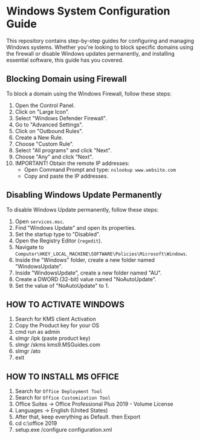 # Windows System Configuration Guide

This repository contains step-by-step guides for configuring and managing Windows systems. Whether you're looking to block specific domains using the firewall or disable Windows updates permanently, and installing essential software, this guide has you covered.

## Blocking Domain using Firewall

To block a domain using the Windows Firewall, follow these steps:

1. Open the Control Panel.
2. Click on "Large Icon".
3. Select "Windows Defender Firewall".
4. Go to "Advanced Settings".
5. Click on "Outbound Rules".
6. Create a New Rule.
7. Choose "Custom Rule".
8. Select "All programs" and click "Next".
9. Choose "Any" and click "Next".
10. IMPORTANT! Obtain the remote IP addresses:
    - Open Command Prompt and type: `nslookup www.website.com`
    - Copy and paste the IP addresses.

## Disabling Windows Update Permanently

To disable Windows Update permanently, follow these steps:

1. Open `services.msc`.
2. Find "Windows Update" and open its properties.
3. Set the startup type to "Disabled".
4. Open the Registry Editor (`regedit`).
5. Navigate to `Computer\HKEY_LOCAL_MACHINE\SOFTWARE\Policies\Microsoft\Windows`.
6. Inside the "Windows" folder, create a new folder named "WindowsUpdate".
7. Inside "WindowsUpdate", create a new folder named "AU".
8. Create a DWORD (32-bit) value named "NoAutoUpdate".
9. Set the value of "NoAutoUpdate" to 1.


## HOW TO ACTIVATE WINDOWS

1. Search for KMS client Activation
2. Copy the Product key for your OS
3. cmd run as admin
4. slmgr /ipk (paste product key)
5. slmgr /skms kms9.MSGuides.com
6. slmgr /ato
7. exit


## HOW TO INSTALL MS OFFICE

1. Search for `Office Deployment Tool`
2. Search for `Office Customization Tool`
3. Office Suites -> Office Professional Plus 2019 - Volume License
4. Languages -> English (United States)
5. After that, keep everything as Default. then Export
6. cd c:\office 2019
7. setup.exe /configure configuration.xml 
